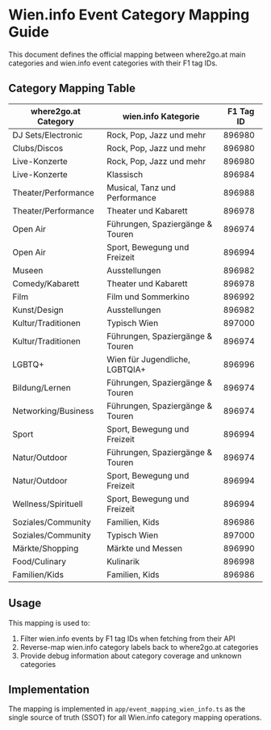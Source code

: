 # Wien.info Event Category Mapping Guide

This document defines the official mapping between where2go.at main categories and wien.info event categories with their F1 tag IDs.

## Category Mapping Table

| where2go.at Category | wien.info Kategorie | F1 Tag ID |
|---------------------|---------------------|-----------|
| DJ Sets/Electronic | Rock, Pop, Jazz und mehr | 896980 |
| Clubs/Discos | Rock, Pop, Jazz und mehr | 896980 |
| Live-Konzerte | Rock, Pop, Jazz und mehr | 896980 |
| Live-Konzerte | Klassisch | 896984 |
| Theater/Performance | Musical, Tanz und Performance | 896988 |
| Theater/Performance | Theater und Kabarett | 896978 |
| Open Air | Führungen, Spaziergänge & Touren | 896974 |
| Open Air | Sport, Bewegung und Freizeit | 896994 |
| Museen | Ausstellungen | 896982 |
| Comedy/Kabarett | Theater und Kabarett | 896978 |
| Film | Film und Sommerkino | 896992 |
| Kunst/Design | Ausstellungen | 896982 |
| Kultur/Traditionen | Typisch Wien | 897000 |
| Kultur/Traditionen | Führungen, Spaziergänge & Touren | 896974 |
| LGBTQ+ | Wien für Jugendliche, LGBTQIA+ | 896996 |
| Bildung/Lernen | Führungen, Spaziergänge & Touren | 896974 |
| Networking/Business | Führungen, Spaziergänge & Touren | 896974 |
| Sport | Sport, Bewegung und Freizeit | 896994 |
| Natur/Outdoor | Führungen, Spaziergänge & Touren | 896974 |
| Natur/Outdoor | Sport, Bewegung und Freizeit | 896994 |
| Wellness/Spirituell | Sport, Bewegung und Freizeit | 896994 |
| Soziales/Community | Familien, Kids | 896986 |
| Soziales/Community | Typisch Wien | 897000 |
| Märkte/Shopping | Märkte und Messen | 896990 |
| Food/Culinary | Kulinarik | 896998 |
| Familien/Kids | Familien, Kids | 896986 |

## Usage

This mapping is used to:
1. Filter wien.info events by F1 tag IDs when fetching from their API
2. Reverse-map wien.info category labels back to where2go.at categories
3. Provide debug information about category coverage and unknown categories

## Implementation

The mapping is implemented in `app/event_mapping_wien_info.ts` as the single source of truth (SSOT) for all Wien.info category mapping operations.
